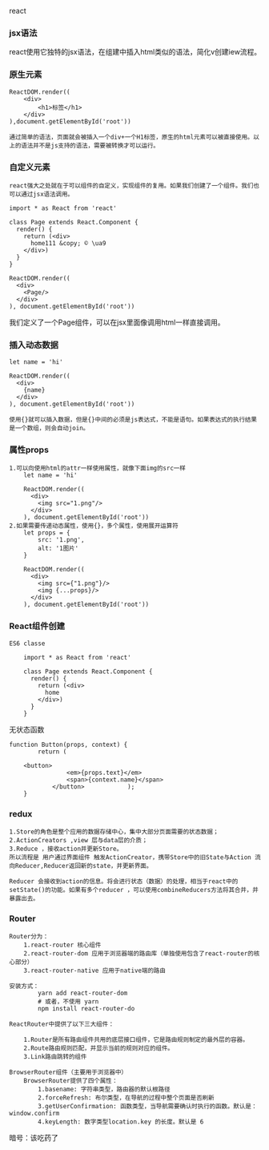 react   

### jsx语法

​	react使用它独特的jsx语法，在组建中插入html类似的语法，简化v创建iew流程。

### 原生元素

	ReactDOM.render((
		<div>
			<h1>标签</h1>
		</div>
	),document.getElementById('root'))
	
	通过简单的语法，页面就会被插入一个div+一个H1标签，原生的html元素可以被直接使用。以上的语法并不是js支持的语法，需要被转换才可以运行。

### 自定义元素

	react强大之处就在于可以组件的自定义，实现组件的复用。如果我们创建了一个组件。我们也可以通过jsx语法调用。
	
	import * as React from 'react'
	
	class Page extends React.Component {
	  render() {
	    return (<div>
	      home111 &copy; © \ua9
	    </div>)
	  }
	}
	
	ReactDOM.render((
	  <div>
	    <Page/>
	  </div>
	), document.getElementById('root'))

  我们定义了一个Page组件，可以在jsx里面像调用html一样直接调用。

### 插入动态数据

	let name = 'hi'
	
	ReactDOM.render((
	  <div>
	    {name}
	  </div>
	), document.getElementById('root'))
	
	使用{}就可以插入数据，但是{}中间的必须是js表达式，不能是语句。如果表达式的执行结果是一个数组，则会自动join。

### 属性props

	1.可以向使用html的attr一样使用属性，就像下面img的src一样 
	    let name = 'hi'
	
	    ReactDOM.render((
	      <div>
	        <img src="1.png"/>
	      </div>
	    ), document.getElementById('root'))
	2.如果需要传递动态属性，使用{}，多个属性，使用展开运算符
		let props = {
	        src: '1.png',
	        alt: '1图片'
	    }
	
	    ReactDOM.render((
	      <div>
	        <img src={"1.png"}/>
	        <img {...props}/>
	      </div>
	    ), document.getElementById('root'))

### React组件创建

	ES6 classe
	
		import * as React from 'react'
	
	    class Page extends React.Component {
	      render() {
	        return (<div>
	          home
	        </div>)
	      }
	    }
   无状态函数

   	function Button(props, context) {
            return (

 		<button>
                    <em>{props.text}</em>
                    <span>{context.name}</span>
                </button>            );
        }

### redux

	1.Store的角色是整个应用的数据存储中心，集中大部分页面需要的状态数据；
	2.ActionCreators ,view 层与data层的介质；
	3.Reduce ，接收action并更新Store。
	所以流程是 用户通过界面组件 触发ActionCreator，携带Store中的旧State与Action 流向Reducer,Reducer返回新的state，并更新界面。
	
	Reducer 会接收到action的信息。将会进行状态（数据）的处理，相当于react中的setState()的功能。如果有多个reducer ，可以使用combineReducers方法将其合并，并暴露出去。

### Router

	Router分为：
		1.react-router 核心组件
	    2.react-router-dom 应用于浏览器端的路由库（单独使用包含了react-router的核心部分）
	    3.react-router-native 应用于native端的路由
	
	安装方式：
			yarn add react-router-dom
	        # 或者，不使用 yarn
	        npm install react-router-do
	
	ReactRouter中提供了以下三大组件：
	
	    1.Router是所有路由组件共用的底层接口组件，它是路由规则制定的最外层的容器。
	    2.Route路由规则匹配，并显示当前的规则对应的组件。
	    3.Link路由跳转的组件
	
	BrowserRouter组件（主要用于浏览器中）
		BrowserRouter提供了四个属性：
			1.basename: 字符串类型，路由器的默认根路径
	        2.forceRefresh: 布尔类型，在导航的过程中整个页面是否刷新
	        3.getUserConfirmation: 函数类型，当导航需要确认时执行的函数。默认是：window.confirm
	        4.keyLength: 数字类型location.key 的长度。默认是 6

暗号：该吃药了